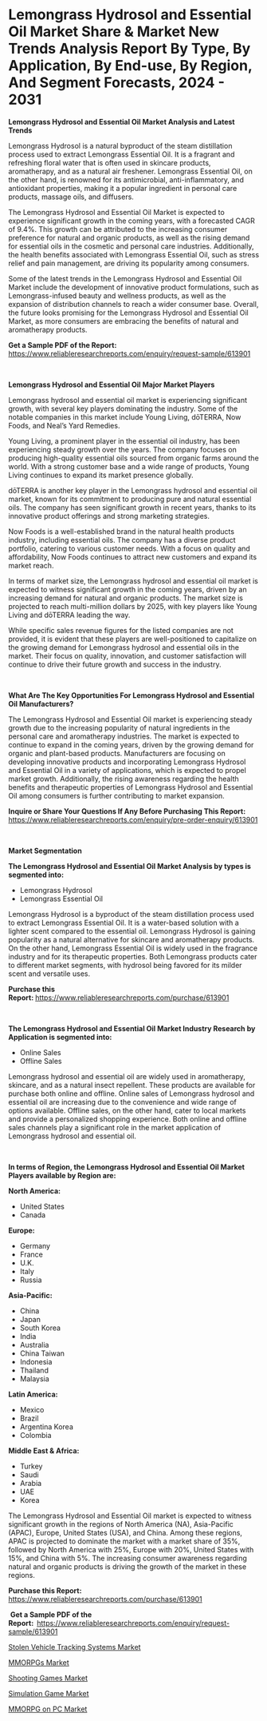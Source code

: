 <p><h1>Lemongrass Hydrosol and Essential Oil Market Share & Market New Trends Analysis Report By Type, By Application, By End-use, By Region, And Segment Forecasts, 2024 - 2031</h1></p><p><strong>Lemongrass Hydrosol and Essential Oil Market Analysis and Latest Trends</strong></p>
<p><p>Lemongrass Hydrosol is a natural byproduct of the steam distillation process used to extract Lemongrass Essential Oil. It is a fragrant and refreshing floral water that is often used in skincare products, aromatherapy, and as a natural air freshener. Lemongrass Essential Oil, on the other hand, is renowned for its antimicrobial, anti-inflammatory, and antioxidant properties, making it a popular ingredient in personal care products, massage oils, and diffusers.</p><p>The Lemongrass Hydrosol and Essential Oil Market is expected to experience significant growth in the coming years, with a forecasted CAGR of 9.4%. This growth can be attributed to the increasing consumer preference for natural and organic products, as well as the rising demand for essential oils in the cosmetic and personal care industries. Additionally, the health benefits associated with Lemongrass Essential Oil, such as stress relief and pain management, are driving its popularity among consumers.</p><p>Some of the latest trends in the Lemongrass Hydrosol and Essential Oil Market include the development of innovative product formulations, such as Lemongrass-infused beauty and wellness products, as well as the expansion of distribution channels to reach a wider consumer base. Overall, the future looks promising for the Lemongrass Hydrosol and Essential Oil Market, as more consumers are embracing the benefits of natural and aromatherapy products.</p></p>
<p><strong>Get a Sample PDF of the Report:&nbsp;</strong> <a href="https://www.reliableresearchreports.com/enquiry/request-sample/613901">https://www.reliableresearchreports.com/enquiry/request-sample/613901</a></p>
<p>&nbsp;</p>
<p><strong>Lemongrass Hydrosol and Essential Oil Major Market Players</strong></p>
<p><p>Lemongrass hydrosol and essential oil market is experiencing significant growth, with several key players dominating the industry. Some of the notable companies in this market include Young Living, dōTERRA, Now Foods, and Neal’s Yard Remedies.</p><p>Young Living, a prominent player in the essential oil industry, has been experiencing steady growth over the years. The company focuses on producing high-quality essential oils sourced from organic farms around the world. With a strong customer base and a wide range of products, Young Living continues to expand its market presence globally.</p><p>dōTERRA is another key player in the Lemongrass hydrosol and essential oil market, known for its commitment to producing pure and natural essential oils. The company has seen significant growth in recent years, thanks to its innovative product offerings and strong marketing strategies.</p><p>Now Foods is a well-established brand in the natural health products industry, including essential oils. The company has a diverse product portfolio, catering to various customer needs. With a focus on quality and affordability, Now Foods continues to attract new customers and expand its market reach.</p><p>In terms of market size, the Lemongrass hydrosol and essential oil market is expected to witness significant growth in the coming years, driven by an increasing demand for natural and organic products. The market size is projected to reach multi-million dollars by 2025, with key players like Young Living and dōTERRA leading the way.</p><p>While specific sales revenue figures for the listed companies are not provided, it is evident that these players are well-positioned to capitalize on the growing demand for Lemongrass hydrosol and essential oils in the market. Their focus on quality, innovation, and customer satisfaction will continue to drive their future growth and success in the industry.</p></p>
<p>&nbsp;</p>
<p><strong>What Are The Key Opportunities For Lemongrass Hydrosol and Essential Oil Manufacturers?</strong></p>
<p><p>The Lemongrass Hydrosol and Essential Oil market is experiencing steady growth due to the increasing popularity of natural ingredients in the personal care and aromatherapy industries. The market is expected to continue to expand in the coming years, driven by the growing demand for organic and plant-based products. Manufacturers are focusing on developing innovative products and incorporating Lemongrass Hydrosol and Essential Oil in a variety of applications, which is expected to propel market growth. Additionally, the rising awareness regarding the health benefits and therapeutic properties of Lemongrass Hydrosol and Essential Oil among consumers is further contributing to market expansion.</p></p>
<p><strong>Inquire or Share Your Questions If Any Before Purchasing This Report:</strong> <a href="https://www.reliableresearchreports.com/enquiry/pre-order-enquiry/613901">https://www.reliableresearchreports.com/enquiry/pre-order-enquiry/613901</a></p>
<p>&nbsp;</p>
<p><strong>Market Segmentation</strong></p>
<p><strong>The Lemongrass Hydrosol and Essential Oil Market Analysis by types is segmented into:</strong></p>
<p><ul><li>Lemongrass Hydrosol</li><li>Lemongrass Essential Oil</li></ul></p>
<p><p>Lemongrass Hydrosol is a byproduct of the steam distillation process used to extract Lemongrass Essential Oil. It is a water-based solution with a lighter scent compared to the essential oil. Lemongrass Hydrosol is gaining popularity as a natural alternative for skincare and aromatherapy products. On the other hand, Lemongrass Essential Oil is widely used in the fragrance industry and for its therapeutic properties. Both Lemongrass products cater to different market segments, with hydrosol being favored for its milder scent and versatile uses.</p></p>
<p><strong>Purchase this Report:&nbsp;</strong><a href="https://www.reliableresearchreports.com/purchase/613901">https://www.reliableresearchreports.com/purchase/613901</a></p>
<p>&nbsp;</p>
<p><strong>The Lemongrass Hydrosol and Essential Oil Market Industry Research by Application is segmented into:</strong></p>
<p><ul><li>Online Sales</li><li>Offline Sales</li></ul></p>
<p><p>Lemongrass hydrosol and essential oil are widely used in aromatherapy, skincare, and as a natural insect repellent. These products are available for purchase both online and offline. Online sales of Lemongrass hydrosol and essential oil are increasing due to the convenience and wide range of options available. Offline sales, on the other hand, cater to local markets and provide a personalized shopping experience. Both online and offline sales channels play a significant role in the market application of Lemongrass hydrosol and essential oil.</p></p>
<p>&nbsp;</p>
<p><strong>In terms of Region, the Lemongrass Hydrosol and Essential Oil Market Players available by Region are:</strong></p>
<p>
    <p> <strong> North America: </strong>
        <ul>
            <li>United States</li>
            <li>Canada</li>
        </ul>
        </p> 
    <p> <strong> Europe: </strong>
        <ul>
            <li>Germany</li>
            <li>France</li>
            <li>U.K.</li>
            <li>Italy</li>
            <li>Russia</li>
        </ul>
        </p> 
    <p> <strong> Asia-Pacific: </strong>
        <ul>
            <li>China</li>
            <li>Japan</li>
            <li>South Korea</li>
            <li>India</li>
            <li>Australia</li>
            <li>China Taiwan</li>
            <li>Indonesia</li>
            <li>Thailand</li>
            <li>Malaysia</li>
        </ul>
        </p> 
    <p> <strong> Latin America: </strong>
        <ul>
            <li>Mexico</li>
            <li>Brazil</li>
            <li>Argentina Korea</li>
            <li>Colombia</li>
        </ul>
        </p> 
    <p> <strong> Middle East & Africa: </strong>
        <ul>
            <li>Turkey</li>
            <li>Saudi</li>
            <li>Arabia</li>
            <li>UAE</li>
            <li>Korea</li>
        </ul>
    </p>
    </p>
<p><p>The Lemongrass Hydrosol and Essential Oil market is expected to witness significant growth in the regions of North America (NA), Asia-Pacific (APAC), Europe, United States (USA), and China. Among these regions, APAC is projected to dominate the market with a market share of 35%, followed by North America with 25%, Europe with 20%, United States with 15%, and China with 5%. The increasing consumer awareness regarding natural and organic products is driving the growth of the market in these regions.</p></p>
<p><strong>Purchase this Report: </strong><a href="https://www.reliableresearchreports.com/purchase/613901">https://www.reliableresearchreports.com/purchase/613901</a></p>
<p>&nbsp;<strong>Get a Sample PDF of the Report:&nbsp;&nbsp;</strong><a href="https://www.reliableresearchreports.com/enquiry/request-sample/613901">https://www.reliableresearchreports.com/enquiry/request-sample/613901</a></p>
<p><strong></strong></p>
<p><p><a href="https://medium.com/@danmacdonald740/stolen-vehicle-tracking-systems-market-the-key-to-successful-business-strategy-forecast-till-2031-21f0fe6ae571">Stolen Vehicle Tracking Systems Market</a></p><p><a href="https://medium.com/@danmacdonald740/mmorpgs-market-size-market-outlook-and-market-forecast-2024-to-2031-dea17f80c0bf">MMORPGs Market</a></p><p><a href="https://medium.com/@danmacdonald740/shooting-games-market-exploring-market-share-market-trends-and-future-growth-89b0803e9338">Shooting Games Market</a></p><p><a href="https://medium.com/@danmacdonald740/simulation-game-market-analysis-its-cagr-market-segmentation-and-global-industry-overview-f09af46ab84a">Simulation Game Market</a></p><p><a href="https://medium.com/@danmacdonald740/analyzing-mmorpg-on-pc-market-global-industry-perspective-and-forecast-2024-to-2031-71abf679f331">MMORPG on PC Market</a></p></p>